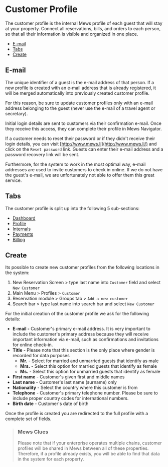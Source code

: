 # Customer Profile

The customer profile is the internal Mews profile of each guest that will stay at your property. Connect all reservations, bills, and orders to each person, so that all their information is visible and organized in one place.

* [E-mail](./#e-mail)
* [Tabs](./#tabs)
* [Create](./#create)

## E-mail

The unique identifier of a guest is the e-mail address of that person. If a new profile is created with an e-mail address that is already registered, it will be merged automatically into previously created customer profile.

For this reason, be sure to update customer profiles only with an e-mail address belonging to the guest \(never use the e-mail of a travel agent or secretary\).

Initial login details are sent to customers via their confirmation e-mail. Once they receive this access, they can complete their profile in Mews Navigator.

If a customer needs to reset their password or if they didn't receive their login details, you can visit [http://www.mews.li](http://www.mews.li/) and click on the `Reset password` link. Guests can enter their e-mail address and a password recovery link will be sent.

Furthermore, for the system to work in the most optimal way, e-mail addresses are used to invite customers to check in online. If we do not have the guest's e-mail, we are unfortunately not able to offer them this great service.

## Tabs

The customer profile is split up into the following 5 sub-sections:

* [Dashboard](dashboard.md)
* [Profile](profile.md)
* [Internals](internals.md)
* [Payments](payments/)
* [Billing](billing/)

## Create

Its possible to create new customer profiles from the following locations in the system:

1. New Reservation Screen &gt; type last name into `Customer` field and select `New Customer` 
2. Main Menu &gt; Profiles &gt; `Customer`
3. Reservation module &gt; Groups tab &gt; `Add a new customer`
4. Search bar &gt; type last name into search bar and select `New Customer` 

For the initial creation of the customer profile we ask for the following details:

* **E-mail -** Customer's primary e-mail address. It is very important to include the customer's primary address because they will receive important information via e-mail, such as confirmations and invitations for online check-in.
* **Title** - Please note that this section is the only place where gender is recorded for data purposes
  * **Mr.** - Select for married and unmarried guests that identify as male
  * **Mrs.** - Select this option for married guests that identify as female
  * **Ms.** - Select this option for unmarried guests that identify as female
* **First name** - Customer's given first and middle names
* **Last name** - Customer's last name \(surname\) only
* **Nationality** - Select the country where this customer is from
* **Telephone** - Customer's primary telephone number. Please be sure to include proper country codes for international numbers.
* **Birth date** - Customer's date of birth

Once the profile is created you are redirected to the full profile with a complete set of fields.

> ### Mews Clues
>
> Please note that if your enterprise operates multiple chains, customer profiles will be shared in Mews between all of these properties. Therefore, if a profile already exists, you will be able to find that data in the system for each property.

